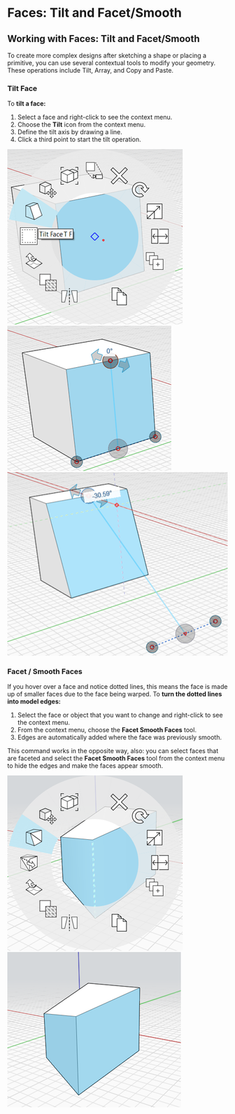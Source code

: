 # Faces: Tilt and Facet/Smooth

## Working with Faces: Tilt and Facet/Smooth

To create more complex designs after sketching a shape or placing a primitive, you can use several contextual tools to modify your geometry. These operations include Tilt, Array, and Copy and Paste.

### Tilt Face

To **tilt a face:**

1. Select a face and right-click to see the context menu. 
2. Choose the **Tilt** icon from the context menu.
3. Define the tilt axis by drawing a line. 
4. Click a third point to start the tilt operation.

![](../.gitbook/assets/tilt_face.png)  
![](../.gitbook/assets/tilt2.png)  
![](../.gitbook/assets/tilt3.png)

### Facet / Smooth Faces

If you hover over a face and notice dotted lines, this means the face is made up of smaller faces due to the face being warped. To **turn the dotted lines into model edges:** 

1. Select the face or object that you want to change and right-click to see the context menu. 
2. From the context menu, choose the **Facet Smooth Faces** tool. 
3. Edges are automatically added where the face was previously smooth. 

This command works in the opposite way, also: you can select faces that are faceted and select the **Facet Smooth Faces** tool from the context menu to hide the edges and make the faces appear smooth.

![](../.gitbook/assets/smooth_face.png)  
![](../.gitbook/assets/smoothed_face.png)

## 

